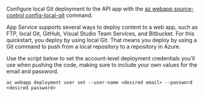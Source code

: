 Configure local Git deployment to the API app with the [az webapp source-control config-local-git](/cli/azure/appservice/web/source-control#config-local-git) command.   

App Service supports several ways to deploy content to a web app, such as FTP, local Git, GitHub, Visual Studio Team Services, and Bitbucket. For this quickstart, you deploy by using local Git. That means you deploy by using a Git command to push from a local repository to a repository in Azure.  

Use the script below to set the account-level deployment credentials you'll use when pushing the code, making sure to include your own values for the email and password.   

```azurecli-interactive
az webapp deployment user set --user-name <desired email> --password <desired password>
```

